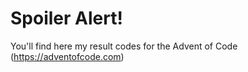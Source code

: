 # Spoiler Alert!

You'll find here my result codes for the Advent of Code (https://adventofcode.com)


